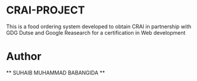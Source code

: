 # CRAI-PROJECT
This is a food ordering system developed to obtain CRAI in partnership with GDG Dutse and Google Reasearch for a certification in Web development 
# Author 
** SUHAIB MUHAMMAD BABANGIDA **
